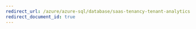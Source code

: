 ```yaml
---
redirect_url: /azure/azure-sql/database/saas-tenancy-tenant-analytics
redirect_document_id: true
---
```

